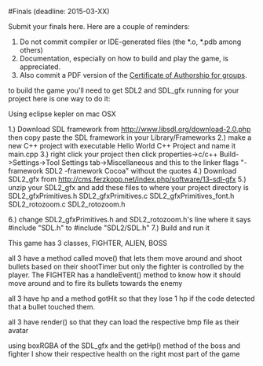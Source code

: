 #Finals  (deadline: 2015-03-XX)

Submit your finals here. Here are a couple of reminders:

1. Do not commit compiler or IDE-generated files (the *.o, *.pdb among others)
2. Documentation, especially on how to build and play the game, is appreciated.
3. Also commit a PDF version of the [Certificate of Authorship for groups](http://www.admu.edu.ph/ls/sose/iscs/downloads).

to build the game you'll need to get SDL2 and SDL_gfx running for your project here is one way to do it:


Using eclipse kepler on mac OSX

1.) Download SDL framework from http://www.libsdl.org/download-2.0.php then copy paste the SDL framework in your Library/Frameworks
2.) make a new C++ project with executable Hello World C++ Project and name it main.cpp
3.) right click your project then click properties->c/c++ Build->Settings->Tool Settings tab->Miscellaneous and this to the linker flags "-framework SDL2 -framework Cocoa" without the quotes
4.) Download SDL2_gfx from http://cms.ferzkopp.net/index.php/software/13-sdl-gfx
5.) unzip your SDL2_gfx and add these files to where your project directory is
    SDL2_gfxPrimitives.h
    SDL2_gfxPrimitives.c
    SDL2_gfxPrimitives_font.h
    SDL2_rotozoom.c
    SDL2_rotozoom.h
    
6.) change SDL2_gfxPrimitives.h and SDL2_rotozoom.h's line where it says #include "SDL.h" to
#include "SDL2/SDL.h"
7.) Build and run it





This game has 3 classes, FIGHTER, ALIEN, BOSS

all 3 have a method called move() that lets them move around and shoot bullets based on their shootTimer but only the fighter is controlled by the player. The FIGHTER has a handleEvent() method to know how it should move around and to fire its bullets towards the enemy

all 3 have hp and a method gotHit so that they lose 1 hp if the code detected that a bullet touched them. 

all 3 have render() so that they can load the respective bmp file as their avatar

using boxRGBA of the SDL_gfx and the getHp() method of the boss and fighter I show their respective health on the right most part of the game
